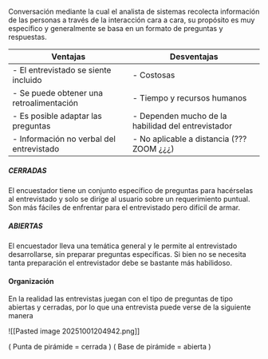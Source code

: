 
Conversación mediante la cual el analista de sistemas recolecta información de las personas a través de la interacción cara a cara, su propósito es muy específico y generalmente se basa en un formato de preguntas y respuestas.

| Ventajas                                 | Desventajas                                        |
| ---------------------------------------- | -------------------------------------------------- |
| - El entrevistado se siente incluido     | - Costosas                                         |
| - Se puede obtener una retroalimentación | - Tiempo y recursos humanos                        |
| - Es posible adaptar las preguntas       | - Dependen mucho de la habilidad del entrevistador |
| - Información no verbal del entrevistado | - No aplicable a distancia (??? ZOOM ¿¿¿)          |

##### CERRADAS

El encuestador tiene un conjunto específico de preguntas para hacérselas al entrevistado y solo se dirige al usuario sobre un requerimiento puntual. Son más fáciles de enfrentar para el entrevistado pero difícil de armar.
##### ABIERTAS

El encuestador lleva una temática general y le permite al entrevistado desarrollarse, sin preparar preguntas específicas. Si bien no se necesita tanta preparación el entrevistador debe se bastante más habilidoso.


#### Organización

En la realidad las entrevistas juegan con el tipo de preguntas de tipo abiertas y cerradas, por lo que una entrevista puede verse de la siguiente manera

![[Pasted image 20251001204942.png]]

( Punta de pirámide = cerrada )
( Base de pirámide   = abierta  ) 